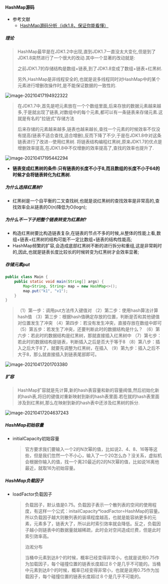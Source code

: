 #### HashMap源码

* 参考文献
  * [HashMap源码分析（jdk1.8，保证你能看懂）](https://zhuanlan.zhihu.com/p/79219960)

##### 理论

> HashMap最早是在JDK1.2中出现,直到JDK1.7一直没太大变化,但是到了JDK1.8突然进行了一个很大的改动.其中一个显著的改动就是:
>
> 之前JDK1.7的存储结构是数组+链表,到了JDK1.8变成了数组+链表+红黑树.
>
> 另外,HashMap是非线程安全的,也就是说多线程同时对HashMap中的某个元素进行增删改操作时,是不能保证数据的一致性的.

![image-20210417194922322](C:\Users\Administrator\AppData\Roaming\Typora\typora-user-images\image-20210417194922322.png)

> 在JDK1.7中,首先是吧元素放在一个个数组里面,后来存放的数据元素越来越多,于是就出现了链表,对数组中的每个元素,都可以有一条链表来存储元素.这就是有名的"拉链式"存储方法
>
> 后来存储的元素越来越多,链表也越来越长,查找一个元素的时候效率不仅没有提高(链表不适合查找,适合增删),反而下降了不少,于是在JDK1.8中对这条链表进行了改进--使用红黑树. 将链表结构编程红黑树,原来JDK1.7的优点是增删效率提高,在JDK1.8中不仅增删的效率提高了,查找的效率也提升了.

![image-20210417195442294](C:\Users\Administrator\AppData\Roaming\Typora\typora-user-images\image-20210417195442294.png)

* **链表变成红黑树的条件:只有链表的长度不小于8,而且数组的长度不小于64的时候才会将链表转化为红黑树.**

##### 为什么选择红黑树?

* 红黑树是一个自平衡的二叉查找树,也就是说红黑树的查找效率是非常高的,查找效率会从链表的O(n)降低为O(logn);

##### 为什么不一下子把整个链表转变为红黑树?

* 构造红黑树要比构造链表复杂,在链表的节点不多的时候,从整体的性能上看,数组+链表+红黑树的结构可能不一定比数组+链表的结构性能高;
* HashMap频繁的扩容,会造成底部红黑树不断的进行拆分和重组,这是非常耗时的,因此,也就是链表长度比较长的时候转变为红黑树才会效率显著;

##### 存储元素put

```java
public class Main {
    public static void main(String[] args) {
        Map<String, String> map = new HashMap<>();
        map.put("k1", "v1");
    }
}
```

  >（1）第一步：调用put方法传入键值对
  >（2）第二步：使用hash算法计算hash值
  >（3）第三步：根据hash值确定存放的位置，判断是否和其他键值对位置发生了冲突
  >（4）第四步：若没有发生冲突，直接存放在数组中即可
  >（5）第五步：若发生了冲突，还要判断此时的数据结构是什么？
  >（6）第六步：若此时的数据结构是红黑树，那就直接插入红黑树中
  >（7）第七步：若此时的数据结构是链表，判断插入之后是否大于等于8
  >（8）第八步：插入之后大于8了，就要先调整为红黑树，在插入
  >（9）第九步：插入之后不大于8，那么就直接插入到链表尾部即可。

![image-20210417201703380](C:\Users\Administrator\AppData\Roaming\Typora\typora-user-images\image-20210417201703380.png)

##### 扩容

> HashMap扩容就是先计算,新的hash表容量和新的容量阀值,然后初始化新的hash表,将旧的键值对重新映射到新的hash表里面.若在就的hash表里面涉及到红黑树,那么在映射到新的hash表中还涉及红黑树的拆分.

![image-20210417204637243](C:\Users\Administrator\AppData\Roaming\Typora\typora-user-images\image-20210417204637243.png)
#####  HashMap初始容量

* initialCapacity初始容量

  > 官方要求我们要输入一个2的N次幂的值，比如说2、4、8、16等等这些，但是我们忽然一个不小心，输入了一个20怎么办？没关系，虚拟机会根据你输入的值，找一个离20最近的2的N次幂的值，比如说16离他最近，就取16为初始容量。

##### HashMap负载因子

* loadFactor负载因子

  > 负载因子，默认值是0.75。负载因子表示一个散列表的空间的使用程度，有这样一个公式：initailCapacity*loadFactor=HashMap的容量。 所以负载因子越大则散列表的装填程度越高，也就是能容纳更多的元素，元素多了，链表大了，所以此时索引效率就会降低。反之，负载因子越小则链表中的数据量就越稀疏，此时会对空间造成烂费，但是此时索引效率高。
  >
  > 泊淞分布
  >
  > 当桶中元素到达8个的时候，概率已经变得非常小，也就是说用0.75作为加载因子，每个碰撞位置的链表长度超过８个是几乎不可能的。当桶中元素到达8个的时候，概率已经变得非常小，也就是说用0.75作为加载因子，每个碰撞位置的链表长度超过８个是几乎不可能的。



